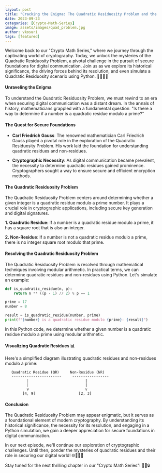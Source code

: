 ```yaml
---
layout: post
title: "Cracking the Enigma: The Quadratic Residuosity Problem and the Quest for Secure Foundations 🤔🔐"
date: 2023-09-23
categories: [Crypto-Math-Series]
image: assets/images/quad_problem.jpg
author: vkosuri
tags: [featured]
---
```

Welcome back to our "Crypto Math Series," where we journey through the captivating world of cryptography. Today, we unlock the mysteries of the Quadratic Residuosity Problem, a pivotal challenge in the pursuit of secure foundations for digital communication. Join us as we explore its historical significance, the driving forces behind its resolution, and even simulate a Quadratic Residuosity scenario using Python. 🚀🤔🔢🔐

#### Unraveling the Enigma

To understand the Quadratic Residuosity Problem, we must rewind to an era when securing digital communication was a distant dream. In the annals of history, mathematicians grappled with a fundamental question: "Is there a way to determine if a number is a quadratic residue modulo a prime?"

#### The Quest for Secure Foundations

- **Carl Friedrich Gauss**: The renowned mathematician Carl Friedrich Gauss played a pivotal role in the exploration of the Quadratic Residuosity Problem. His work laid the foundation for understanding quadratic residues and non-residues.

- **Cryptographic Necessity**: As digital communication became prevalent, the necessity to determine quadratic residues gained prominence. Cryptographers sought a way to ensure secure and efficient encryption methods.

#### The Quadratic Residuosity Problem

The Quadratic Residuosity Problem centers around determining whether a given integer is a quadratic residue modulo a prime number. It plays a crucial role in cryptographic applications, including secure key generation and digital signatures.

**1. Quadratic Residue**: If a number is a quadratic residue modulo a prime, it has a square root that is also an integer.

**2. Non-Residue**: If a number is not a quadratic residue modulo a prime, there is no integer square root modulo that prime.

#### Resolving the Quadratic Residuosity Problem

The Quadratic Residuosity Problem is resolved through mathematical techniques involving modular arithmetic. In practical terms, we can determine quadratic residues and non-residues using Python. Let's simulate an example:

```python
def is_quadratic_residue(n, p):
    return n ** ((p - 1) // 2) % p == 1

prime = 17
number = 8

result = is_quadratic_residue(number, prime)
print(f"{number} is a quadratic residue modulo {prime}: {result}")
```

In this Python code, we determine whether a given number is a quadratic residue modulo a prime using modular arithmetic.

#### Visualizing Quadratic Residues 📊

Here's a simplified diagram illustrating quadratic residues and non-residues modulo a prime:

```
   Quadratic Residue (QR)     Non-Residue (NR)
   -----------------------     -----------------
          |                          |
          |                          |
          v                          v
        [4, 9]                    [2, 3]
```

#### Conclusion

The Quadratic Residuosity Problem may appear enigmatic, but it serves as a foundational element of modern cryptography. By understanding its historical significance, the necessity for its resolution, and engaging in a Python simulation, we gain a deeper appreciation for secure foundations in digital communication.

In our next episode, we'll continue our exploration of cryptographic challenges. Until then, ponder the mysteries of quadratic residues and their role in securing our digital world! 🌐🔢🤔🔐

Stay tuned for the next thrilling chapter in our "Crypto Math Series"! 🚀🔢🔒